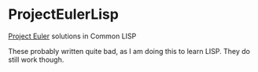 # ProjectEulerLisp
[Project Euler](https://projecteuler.net/) solutions in Common LISP

These probably written quite bad, as I am doing this to learn LISP. They do still work though.
